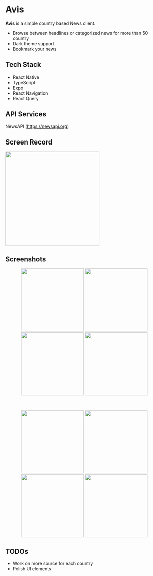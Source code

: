 # Avis

<strong>Avis</strong> is a simple country based News client.

- Browse between headlines or categorized news for more than 50 country
- Dark theme support
- Bookmark your news

## Tech Stack

- React Native
- TypeScript
- Expo
- React Navigation
- React Query

## API Services

NewsAPI (https://newsapi.org)

## Screen Record

<img src="https://user-images.githubusercontent.com/123827714/216619995-1ddc1b28-8f52-4fd3-b4fa-b1a63c747205.gif" width="300">

## Screenshots

<p align="center">
  <img src="https://user-images.githubusercontent.com/123827714/216626178-9293f75f-0828-400b-9258-6bd7d01412db.png" width="200">
  <img src="https://user-images.githubusercontent.com/123827714/216626184-3c75e2a9-5f61-43ca-b360-348f147b1090.png" width="200">
  <img src="https://user-images.githubusercontent.com/123827714/216626190-37e6a7c6-1260-41c5-87f9-a0a3e0a9febc.png" width="200">
  <img src="https://user-images.githubusercontent.com/123827714/216626197-b76f5c11-624a-47fd-9e6b-bd9db47bda85.png" width="200">
  
</p>
<br>
<p align="center">
  <img src="https://user-images.githubusercontent.com/123827714/216626200-82b4f159-c89b-4b8f-8ba4-7d62abffe1c0.png" width="200">
  <img src="https://user-images.githubusercontent.com/123827714/216626202-1fea8a6f-76da-411b-b15c-38a6ca94d7a1.png" width="200">
  <img src="https://user-images.githubusercontent.com/123827714/216626211-2feb9461-72d8-4038-88bf-28eddec4016e.png" width="200">
  <img src="https://user-images.githubusercontent.com/123827714/216626212-46b7846e-1cb6-4acf-bca0-a46648741275.png" width="200">
</p>

## TODOs

- Work on more source for each country
- Polish UI elements
